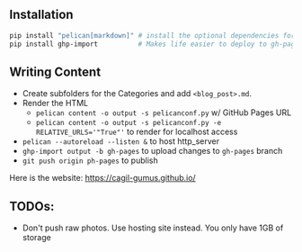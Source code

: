 ## Installation 

```bash
pip install "pelican[markdown]" # install the optional dependencies for Markdown
pip install ghp-import          # Makes life easier to deploy to gh-pages branch
```

## Writing Content 

* Create subfolders for the Categories and add `<blog_post>.md`.
* Render the HTML
  * `pelican content -o output -s pelicanconf.py`  w/ GitHub Pages URL
  * `pelican content -o output -s pelicanconf.py -e RELATIVE_URLS='"True"'` to render for localhost access
* `pelican --autoreload --listen &` to host http_server
* `ghp-import output -b gh-pages` to upload changes to `gh-pages` branch
* `git push origin ph-pages` to publish


Here is the website: https://cagil-gumus.github.io/

## TODOs:

* Don't push raw photos. Use hosting site instead. You only have 1GB of storage
